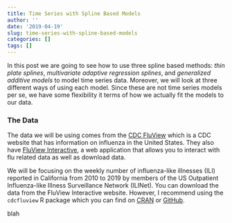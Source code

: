 ```yaml
---
title: Time Series with Spline Based Models
author: ''
date: '2019-04-19'
slug: time-series-with-spline-based-models
categories: []
tags: []
---
```


In this post we are going to see how to use three spline based methods: *thin plate splines*, *multivariate adaptive regression splines*, and *generalized additive models* to model time series data. Moreover, we will look at three different ways of using each model. Since these are not time series models per se, we have some flexibility it terms of how we actually fit the models to our data.

### The Data

The data we will be using comes from the [CDC FluView](https://www.cdc.gov/flu/weekly/index.htm) which is a CDC website that has information on influenza in the United States. They also have [FluView Interactive](https://www.cdc.gov/flu/weekly/fluviewinteractive.htm), a web application that allows you to interact with flu related data as well as download data.

We will be focusing on the weekly number of influenza-like illnesses (ILI) reported in California from 2010 to 2019 by members of the US Outpatient Influenza-like Illness Surveillance Network (ILINet). You can download the data from the FluView Interactive website. However, I recommend using the `cdcfluview` R package which you can find on [CRAN](https://cran.r-project.org/web/packages/cdcfluview/index.html) or [GitHub](https://github.com/hrbrmstr/cdcfluview).

blah






